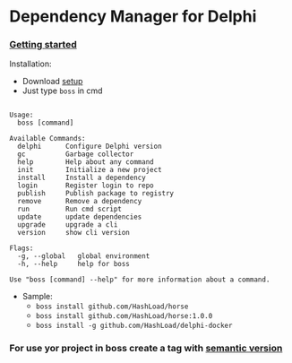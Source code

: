
# Dependency Manager for Delphi

### [Getting started](https://medium.com/@matheusarendthunsche/come%C3%A7ando-com-o-boss-72aad9bcc13) 

Installation: 
 * Download [setup](https://github.com/HashLoad/boss/releases)
 * Just type `boss` in cmd
```

Usage:
  boss [command]

Available Commands:
  delphi      Configure Delphi version
  gc          Garbage collector
  help        Help about any command
  init        Initialize a new project
  install     Install a dependency
  login       Register login to repo
  publish     Publish package to registry
  remove      Remove a dependency
  run         Run cmd script
  update      update dependencies
  upgrade     upgrade a cli
  version     show cli version

Flags:
  -g, --global   global environment
  -h, --help     help for boss

Use "boss [command] --help" for more information about a command.

```
+ Sample: 
	+ `boss install github.com/HashLoad/horse`
	+ `boss install github.com/HashLoad/horse:1.0.0`
	+ `boss install -g github.com/HashLoad/delphi-docker`


### For use yor project in boss create a tag with [semantic version](https://semver.org/) 

